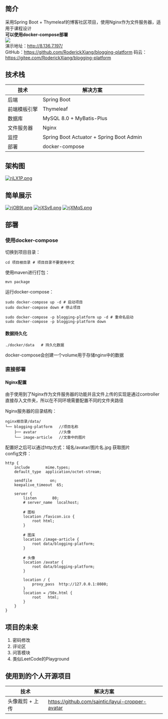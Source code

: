 ## 简介
采用Spring Boot + Thymeleaf的博客社区项目，使用Nginx作为文件服务器，适用于课程设计  
**可以使用docker-compose部署**  
![](https://ss0.bdstatic.com/70cFuHSh_Q1YnxGkpoWK1HF6hhy/it/u=2818960303,1643407693&fm=26&gp=0.jpg)  
演示地址：http://8.136.7.197/  
GitHub：https://github.com/RoderickXiang/blogging-platform
码云：https://gitee.com/RoderickXiang/blogging-platform

## 技术栈
技术 | 解决方案
---|---
后端 | Spring Boot
前端模板引擎 | Thymeleaf
数据库 | MySQL 8.0 + MyBatis-Plus
文件服务器 | Nginx
监控 | Spring Boot Actuator + Spring Boot Admin
部署 | docker-compose

## 架构图
[![rjLX1P.png](https://s3.ax1x.com/2020/12/31/rjLX1P.png)](https://imgchr.com/i/rjLX1P)

## 简单展示
[![rjOB9I.png](https://s3.ax1x.com/2020/12/31/rjOB9I.png)](https://imgchr.com/i/rjOB9I)
[![rjXSv6.png](https://s3.ax1x.com/2020/12/31/rjXSv6.png)](https://imgchr.com/i/rjXSv6)
[![rjXMqS.png](https://s3.ax1x.com/2020/12/31/rjXMqS.png)](https://imgchr.com/i/rjXMqS)

## 部署
### 使用docker-compose
切换到项目目录：
```shell
cd 项目根目录 # 项目目录不要使用中文
```
使用maven进行打包：
```shell
mvn package
```
运行docker-compose：
```shell
sudo docker-compose up -d # 启动项目
sudo docker-compose down # 停止项目

sudo docker-compose -p blogging-platform up -d # 重命名启动
sudo docker-compose -p blogging-platform down
```
#### 数据持久化
```
./docker/data   # 持久化数据
```
docker-compose会创建一个volume用于存储nginx中的数据

### 直接部署
#### Nginx配置
由于使用到了Nginx作为文件服务器的功能并且文件上传的实现是通过controller直接存入文件夹，所以在不同环境需要配置不同的文件夹路径  

Nginx服务器的目录结构：
```
nginx根目录/data/
└── blogging-platform   //项目名称
    ├── avatar          //头像
    └── image-article   //文章中的图片
```
配置好之后可以通过http方式：域名/avatar/图片名.jpg 获取图片  
config文件：
```
http {
    include       mime.types;
    default_type  application/octet-stream;

    sendfile        on;
    keepalive_timeout  65;

    server {
        listen       80;
        # server_name  localhost;

        # 图标
        location /favicon.ico {  
            root html;  
        }

        # 图床
		location /image-article {
            root data/blogging-platform;
		}

        # 头像
        location /avatar {
            root data/blogging-platform;
        }

        location / {
            proxy_pass  http://127.0.0.1:8080;
        }
        location = /50x.html {
            root   html;
        }
    }
}
```

## 项目的未来
1. 密码修改
2. 评论区
3. 问答模块
4. 类似LeetCode的Playground

## 使用到的个人开源项目
技术 | 解决方案
---|---
头像裁剪 + 上传 | https://github.com/saintic/layui-cropper-avatar